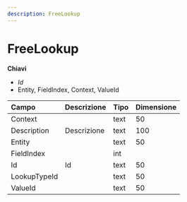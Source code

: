 ```yaml
---
description: FreeLookup
---
```


# FreeLookup

  
 **Chiavi**

* _Id_
* Entity, FieldIndex, Context, ValueId

| Campo | Descrizione | Tipo | Dimensione |
| :--- | :--- | :--- | :--- |
| Context |  | text | 50 |
| Description | Descrizione | text | 100 |
| Entity |  | text | 50 |
| FieldIndex |  | int |  |
| Id | Id | text | 50 |
| LookupTypeId |  | text | 50 |
| ValueId |  | text | 50 |

